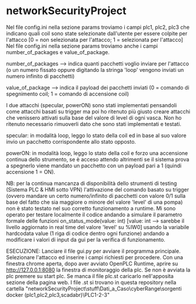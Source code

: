 # networkSecurityProject
 
Nel file config.ini nella sezione params troviamo i campi plc1, plc2, plc3 che indicano quali coil
sono state selezionate dall'utente per essere colpite per l'attacco [0 = non selezionata per l'attacco; 
1 = selezionata per l'attacco]
Nel file config.ini nella sezione params troviamo anche i campi number_of_packages e value_of_package.

number_of_packages --> indica quanti pacchetti voglio inviare per l'attacco (o un numero fissato oppure 
                        digitando la stringa 'loop' vengono inviati un numero infinito di pacchetti)

value_of_package --> indica il payload dei pacchetti inviati (0 = comando di spegnimento coil; 
                        1 = comando di accensione coil)




I due attacchi (specular, powerON) sono stati implementati pensandoli come attacchi basati su trigger ma poi 
        ho ritenuto più giusto creare attacchi che venissero attivati sulla base del valore di level di ogni
        vasca.
        Non ho ritenuto necessario rimuoverli dato che sono stati implementati e testati.

specular: in modalità loop, leggo lo stato della coil ed in base al suo valore invio un pacchetto corrispondente allo stato opposto.

powerON: in modalità loop, leggo lo stato della coil e forzo una accensione continua dello strumento, se è acceso attendo altrimenti 
  se il sistema prova a spegnerlo viene mandato un pacchetto con un payload pari a 1 (quindi accensione 1 = ON).




NB: 
    per la continua mancanza di disponibilità dello strumenti di testing (Sistema PLC & HMI sotto VPN) l'attivazione
    del comando basato su trigger (ovvero mandare un certo numero/infinito di pacchetti con valore 0/1
    sulla base del fatto che sia maggiore o minore del valore 'level' di una pompa) non è stato testato nel 
    suo corretto funzionamento a runtime.
    Mi sono operato per testare localmente il codice andando a simulare il parametro formale delle funzioni
    on_status_mode(value: int) [value: int --> sarebbe il livello aggiornato in real time del valore 'level' 
    su %IW0] usando la variabile hardcodata value (1 riga di codice dentro ogni funzione) andando a modificare 
    i valori di input da gui per la verifica di funzionamento.

ESECUZIONE:
    Lanciare il file gui.py per avviare il programma principale.
    Selezionare l'attacco ed inserire i campi richiesti per procedere.
    Con una finestra chrome aperta, dopo aver avviato OpenPLC Runtime, aprire su http://127.0.0.1:8080
    la finestra di monitoraggio della plc. Se non è avviata la plc premere su start plc.
    Se manca il file plc.st caricarlo nell'apposita sezione della pagina web.
    I file .st si trovano in questa repository nella cartella 
    "networkSecurityProject\stuff\Dati_a_Caso\cyberRange\sorgenti docker (plc1,plc2,plc3,scadabr)\PLC1-2-3"